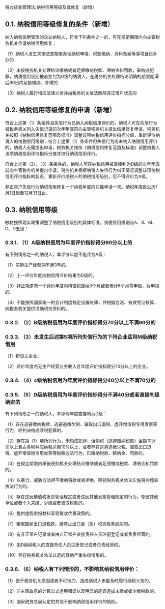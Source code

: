 税收征收管理法.纳税信用等级及其修复（新增）

## 0.1. 纳税信用等级修复的条件（新增）

纳入纳税信用管理的企业纳税人，符合下列条件之一的，可在规定期限内向主管税务机关申请纳税信用修复：

（1）纳税人发生来按法定期限办理纳税申报、税款缴纳、资料备案等事项且已补办的

（2）未按税务机关处理结论缴纳或者足额缴纳税款、滞纳金和罚款，采构成犯罪，纳税信用级别被直接判为D级的纳税人，在税务机关处理结论明确的期限期满后60日内足额缴纳、补缴的

（3）纳税人履行相应法律义务并由税务机关依法解除非正常户状态的

## 0.2. 纳税信用等级修复的申请（新增）

符合上述第（1）条条件且失信行为已纳入纳税信用评价的，纳税人可在失信行为被税务机关列入失信记录的次年年底前向主管税务机关提出信用修复申请，税务机关按照《纳税信用修复范围及标准》调整该项纳税信用评价指标分值，重新评价纳税人的纳税信用级别；符合上述第（1）条条件但失信行为尚未纳入纳税信用评价的，纳税人无需提出申请，税务机关按照《纳税信用修复范围及标准》调整纳税人该项纳税信用评价指标分值并进行纳税信用评价。

符合上述第（2）、（3）条条件的，纳税人可在纳税信用被直接判为D级的次年年底前向主管税务机关提出申请，税务机关根据纳税人失信行为纠正情况调整该项纳税信用评价指标的状态，重新评价纳税人的纳税借用级别，但不得评价为A级。

非正常户失信行为纳税信用修复一个纳税年度内只能申请一次。纳税年度自公历1月1日起至12月31日止。

## 0.3. 纳税信用等级

敏材按照现实政策调整了纳税信用级别的具体标准。纳税信用级别设A、8、M、C、D五级：

### 0.3.1. （1）A级纳税信用为年度评价指标得分90分以上的

有下列倩形之一的纳税人，本评价年度不能评为A级：

（1）实际生产经营期不满3年的。

（2）上一评价年度纳税信用评价结果为D级的。

（3）非正常原肉一个评价年度内槽值税连续3个月或者累计6个月零申报、负申报的。

（4）不能按照国家统一的会计制度规定设置账簿，并根据合法、有效凭证核算，向税务机关提供准确税务资料的。

### 0.3.2. （2）B级纳税信用为年度评价指标得分70分以上不满90分的

### 0.3.3. （3）未发生后述第5项所列失信行为的下列企业适用M级纳税借用

（1）新设立企业。

（2）评价年度内无生产经营业务收入且年度评价指标得分70分以上的企业。

### 0.3.4. （4）c级纳税信用为年度评价指标得分40分以上不满70分的

### 0.3.5. （5）D级纳税信用为年度评价指标得分不满40分或者直接判级确定的

有下列情形之一的纳税人，本评价年度直接判为D级：

（1）存在逃避缴纳税款、逃避追缴欠税、骗取出口退税、虚开增值税专用发禀等行为，经判决构成涉税犯罪的。

（2）存在第（1）项所列行为，未构成犯罪，但偷税（逃避缴纳税款）金额10万元以上且占各税种应纳税总额10%以上，或者存在逃避追缴欠税、骗取出口退税、虚开增值税专用发票等税收违法行为，已缴纳税款、精纳金、罚款的。

（3）在规定期限内采後税务机关处理结论缴纳或者足领缴纳税款、滞纳金和罚款的。

（4）以暴力、威胁方法拒不缴纳税款或者拒绝、阻挠税务机关依法实施税务稽查执法行为的。

（5）存在违反糟值税发禀管理规定或者违反其他发票管理规定的行为，导致其他单位或者个人来缴、少缴或者骗取税款的。

（6）提供虚假申报材料享受税收优惠政策的。

（7）骗取国家出口退税款，被停止出口退（免）税资格未到期的。

（8）有非正常户记录或者由非正常户直接责任人员注册登记或者负责经营的。

（9）由D级纳税人的直接责任人员注册登记或者负责经营的。

（10）存在税务机关依法认定的其他严重失信情形的。

### 0.3.6. （6）纳税人有下列情形的，不影响其纳税信用评价：

（1）由于税务机关原因或者不可抗力，造成纳税人未能及时履行纳税义务的。

（2）非主观故意的计算公式运用错误以及明显的笔误造成未缴或者少缴税款的。

（3）国家税务总局认定的其他不影响纳税信用评价的情形。
